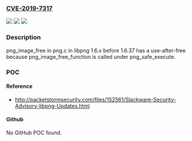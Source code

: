 ### [CVE-2019-7317](https://cve.mitre.org/cgi-bin/cvename.cgi?name=CVE-2019-7317)
![](https://img.shields.io/static/v1?label=Product&message=n%2Fa&color=blue)
![](https://img.shields.io/static/v1?label=Version&message=n%2Fa&color=blue)
![](https://img.shields.io/static/v1?label=Vulnerability&message=n%2Fa&color=brighgreen)

### Description

png_image_free in png.c in libpng 1.6.x before 1.6.37 has a use-after-free because png_image_free_function is called under png_safe_execute.

### POC

#### Reference
- http://packetstormsecurity.com/files/152561/Slackware-Security-Advisory-libpng-Updates.html

#### Github
No GitHub POC found.

